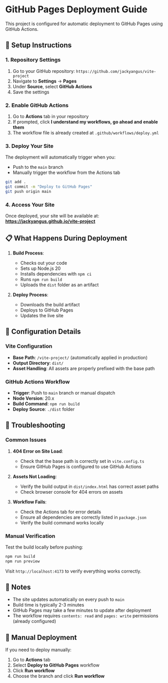 # GitHub Pages Deployment Guide

This project is configured for automatic deployment to GitHub Pages using GitHub Actions.

## 🚀 Setup Instructions

### 1. Repository Settings

1. Go to your GitHub repository: `https://github.com/jackyangus/vite-project`
2. Navigate to **Settings** → **Pages**
3. Under **Source**, select **GitHub Actions**
4. Save the settings

### 2. Enable GitHub Actions

1. Go to **Actions** tab in your repository
2. If prompted, click **I understand my workflows, go ahead and enable them**
3. The workflow file is already created at `.github/workflows/deploy.yml`

### 3. Deploy Your Site

The deployment will automatically trigger when you:

- Push to the `main` branch
- Manually trigger the workflow from the Actions tab

```bash
git add .
git commit -m "Deploy to GitHub Pages"
git push origin main
```

### 4. Access Your Site

Once deployed, your site will be available at:
**https://jackyangus.github.io/vite-project**

## 📋 What Happens During Deployment

1. **Build Process**:

   - Checks out your code
   - Sets up Node.js 20
   - Installs dependencies with `npm ci`
   - Runs `npm run build`
   - Uploads the `dist` folder as an artifact

2. **Deploy Process**:
   - Downloads the build artifact
   - Deploys to GitHub Pages
   - Updates the live site

## 🔧 Configuration Details

### Vite Configuration

- **Base Path**: `/vite-project/` (automatically applied in production)
- **Output Directory**: `dist/`
- **Asset Handling**: All assets are properly prefixed with the base path

### GitHub Actions Workflow

- **Trigger**: Push to `main` branch or manual dispatch
- **Node Version**: 20.x
- **Build Command**: `npm run build`
- **Deploy Source**: `./dist` folder

## 🐛 Troubleshooting

### Common Issues

1. **404 Error on Site Load**:

   - Check that the base path is correctly set in `vite.config.ts`
   - Ensure GitHub Pages is configured to use GitHub Actions

2. **Assets Not Loading**:

   - Verify the build output in `dist/index.html` has correct asset paths
   - Check browser console for 404 errors on assets

3. **Workflow Fails**:
   - Check the Actions tab for error details
   - Ensure all dependencies are correctly listed in `package.json`
   - Verify the build command works locally

### Manual Verification

Test the build locally before pushing:

```bash
npm run build
npm run preview
```

Visit `http://localhost:4173` to verify everything works correctly.

## 📝 Notes

- The site updates automatically on every push to `main`
- Build time is typically 2-3 minutes
- GitHub Pages may take a few minutes to update after deployment
- The workflow requires `contents: read` and `pages: write` permissions (already configured)

## 🔄 Manual Deployment

If you need to deploy manually:

1. Go to **Actions** tab
2. Select **Deploy to GitHub Pages** workflow
3. Click **Run workflow**
4. Choose the branch and click **Run workflow**

